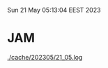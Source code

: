 Sun 21 May 05:13:04 EEST 2023
# JAM
<a href='./cache/202305/21_05.log'>./cache/202305/21_05.log</a>
